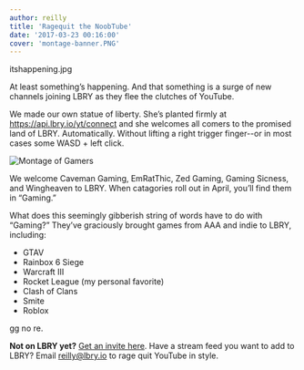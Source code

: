 ```yaml
---
author: reilly
title: 'Ragequit the NoobTube'
date: '2017-03-23 00:16:00'
cover: 'montage-banner.PNG'
---
```

itshappening.jpg

At least something’s happening. And that something is a surge of new channels joining LBRY as they flee the clutches of YouTube.

We made our own statue of liberty. She’s planted firmly at https://api.lbry.io/yt/connect and she welcomes all comers to the promised land of LBRY. Automatically. Without lifting a right trigger finger--or in most cases some WASD + left click.

![Montage of Gamers](/img/news/montage-inline.png)

We welcome Caveman Gaming, EmRatThic, Zed Gaming, Gaming Sicness, and Wingheaven to LBRY. When catagories roll out in April, you’ll find them in “Gaming.”

What does this seemingly gibberish string of words have to do with “Gaming?” They’ve graciously brought games from AAA and indie to LBRY, including:
- GTAV
- Rainbox 6 Siege
- Warcraft III
- Rocket League (my personal favorite)
- Clash of Clans
- Smite
- Roblox

gg no re.

**Not on LBRY yet?** [Get an invite here](https://lbry.io/get). Have a stream feed you want to add to LBRY? Email reilly@lbry.io to rage quit YouTube in style.
